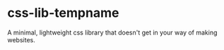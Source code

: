 # css-lib-tempname
A minimal, lightweight css library that doesn't get in your way of making websites.
